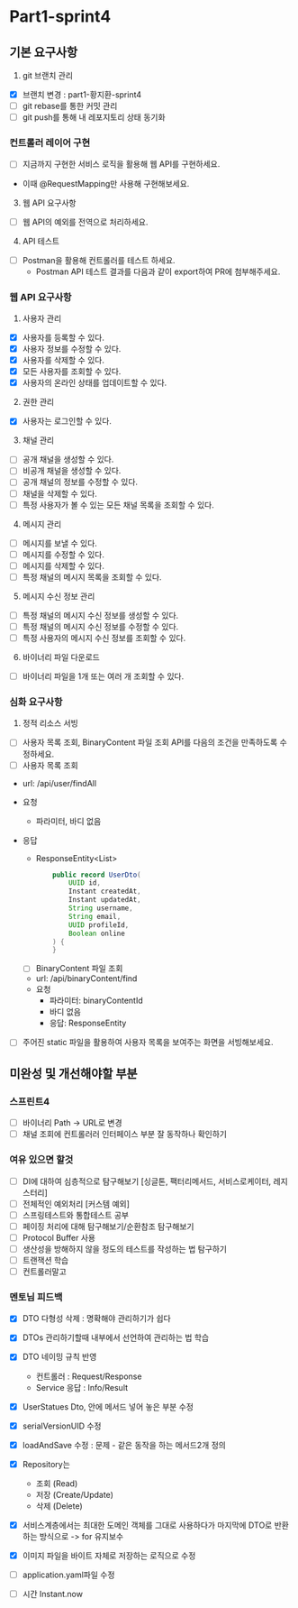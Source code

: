 # Part1-sprint4

## 기본 요구사항

1. git 브랜치 관리

- [x] 브랜치 변경 : part1-황지환-sprint4
- [ ] git rebase를 통한 커밋 관리
- [ ] git push를 통해 내 레포지토리 상태 동기화

### 컨트롤러 레이어 구현

- [ ]  지금까지 구현한 서비스 로직을 활용해 웹 API를 구현하세요.
- 이때 @RequestMapping만 사용해 구현해보세요.

3. 웹 API 요구사항

- [ ]  웹 API의 예외를 전역으로 처리하세요.

4. API 테스트

- [ ] Postman을 활용해 컨트롤러를 테스트 하세요.
    - Postman API 테스트 결과를 다음과 같이 export하여 PR에 첨부해주세요.

### 웹 API 요구사항

1. 사용자 관리

- [x] 사용자를 등록할 수 있다.
- [x] 사용자 정보를 수정할 수 있다.
- [x] 사용자를 삭제할 수 있다.
- [x] 모든 사용자를 조회할 수 있다.
- [x] 사용자의 온라인 상태를 업데이트할 수 있다.

2. 권한 관리

- [x] 사용자는 로그인할 수 있다.

3. 채널 관리

- [ ] 공개 채널을 생성할 수 있다.
- [ ] 비공개 채널을 생성할 수 있다.
- [ ] 공개 채널의 정보를 수정할 수 있다.
- [ ] 채널을 삭제할 수 있다.
- [ ] 특정 사용자가 볼 수 있는 모든 채널 목록을 조회할 수 있다.

4. 메시지 관리

- [ ] 메시지를 보낼 수 있다.
- [ ] 메시지를 수정할 수 있다.
- [ ] 메시지를 삭제할 수 있다.
- [ ] 특정 채널의 메시지 목록을 조회할 수 있다.

5. 메시지 수신 정보 관리

- [ ] 특정 채널의 메시지 수신 정보를 생성할 수 있다.
- [ ] 특정 채널의 메시지 수신 정보를 수정할 수 있다.
- [ ] 특정 사용자의 메시지 수신 정보를 조회할 수 있다.

6. 바이너리 파일 다운로드

- [ ] 바이너리 파일을 1개 또는 여러 개 조회할 수 있다.

### 심화 요구사항

1. 정적 리소스 서빙

- [ ]  사용자 목록 조회, BinaryContent 파일 조회 API를 다음의 조건을 만족하도록 수정하세요.
- [ ]  사용자 목록 조회
  - url: /api/user/findAll

- 요청
    - 파라미터, 바디 없음
- 응답
    - ResponseEntity<List<UserDto>>
      ~~~java
          public record UserDto(
              UUID id,
              Instant createdAt,
              Instant updatedAt,
              String username,
              String email,
              UUID profileId,
              Boolean online
          ) {
          }
      ~~~
    - [ ]  BinaryContent 파일 조회
    - url: /api/binaryContent/find
    - 요청
        - 파라미터: binaryContentId
        - 바디 없음
        - 응답: ResponseEntity<BinaryContent>
- [ ]  주어진 static 파일을 활용하여 사용자 목록을 보여주는 화면을 서빙해보세요.

## 미완성 및 개선해야할 부분

### 스프린트4

- [ ] 바이너리 Path -> URL로 변경
- [ ] 채널 조회에 컨트롤러러 인터페이스 부분 잘 동작하나 확인하기

### 여유 있으면 할것

- [ ] DI에 대하여 심층적으로 탐구해보기 [싱글톤, 팩터리메서드, 서비스로케이터, 레지스터리]
- [ ] 전체적인 예외처리 [커스템 예외]
- [ ] 스프링테스트와 통합테스트 공부
- [ ] 페이징 처리에 대해 탐구해보기/순환참조 탐구해보기
- [ ] Protocol Buffer 사용
- [ ] 생산성을 방해하지 않을 정도의 테스트를 작성하는 법 탐구하기
- [ ] 트랜잭션 학습
- [ ] 컨트롤러말고 

### 멘토님 피드백

- [x] DTO 다형성 삭제 : 명확해야 관리하기가 쉽다
- [x] DTOs 관리하기할때 내부에서 선언하여 관리하는 법 학습
- [x] DTO 네이밍 규칙 반영
  - 컨트롤러 : Request/Response
  - Service 응답 : Info/Result
- [x] UserStatues Dto, 안에 메서드 넣어 놓은 부분 수정
- [x] serialVersionUID 수정
- [x] loadAndSave 수정 : 문제 - 같은 동작을 하는 메서드2개 정의
- [x] Repository는
  - 조회 (Read)
  - 저장 (Create/Update)
  - 삭제 (Delete)
- [x] 서비스계층에서는 최대한 도메인 객체를 그대로 사용하다가 마지막에 DTO로 반환하는 방식으로 -> for 유지보수
- [x] 이미지 파일을 바이트 자체로 저장하는 로직으로 수정
- [ ] application.yaml파일 수정
- [ ] 시간 Instant.now


